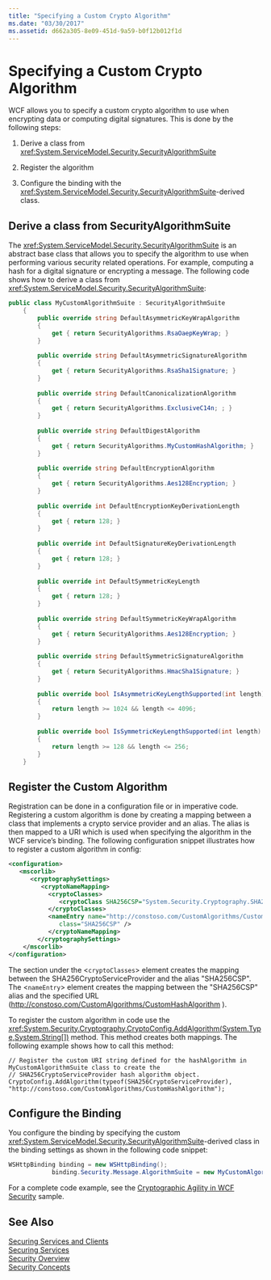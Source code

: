 ```yaml
---
title: "Specifying a Custom Crypto Algorithm"
ms.date: "03/30/2017"
ms.assetid: d662a305-8e09-451d-9a59-b0f12b012f1d
---
```

# Specifying a Custom Crypto Algorithm
WCF allows you to specify a custom crypto algorithm to use when encrypting data or computing digital signatures. This is done by the following steps:  
  
1.  Derive a class from <xref:System.ServiceModel.Security.SecurityAlgorithmSuite>  
  
2.  Register the algorithm  
  
3.  Configure the binding with the <xref:System.ServiceModel.Security.SecurityAlgorithmSuite>-derived class.  
  
## Derive a class from SecurityAlgorithmSuite  
 The <xref:System.ServiceModel.Security.SecurityAlgorithmSuite> is an abstract base class that allows you to specify the algorithm to use when performing various security related operations. For example, computing a hash for a digital signature or encrypting a message. The following code shows how to derive a class from <xref:System.ServiceModel.Security.SecurityAlgorithmSuite>:  
  
```csharp  
public class MyCustomAlgorithmSuite : SecurityAlgorithmSuite  
    {  
        public override string DefaultAsymmetricKeyWrapAlgorithm  
        {  
            get { return SecurityAlgorithms.RsaOaepKeyWrap; }  
        }  
  
        public override string DefaultAsymmetricSignatureAlgorithm  
        {  
            get { return SecurityAlgorithms.RsaSha1Signature; }  
        }  
  
        public override string DefaultCanonicalizationAlgorithm  
        {  
            get { return SecurityAlgorithms.ExclusiveC14n; ; }  
        }  
  
        public override string DefaultDigestAlgorithm  
        {  
            get { return SecurityAlgorithms.MyCustomHashAlgorithm; }  
        }  
  
        public override string DefaultEncryptionAlgorithm  
        {  
            get { return SecurityAlgorithms.Aes128Encryption; }  
        }  
  
        public override int DefaultEncryptionKeyDerivationLength  
        {  
            get { return 128; }  
        }  
  
        public override int DefaultSignatureKeyDerivationLength  
        {  
            get { return 128; }  
        }  
  
        public override int DefaultSymmetricKeyLength  
        {  
            get { return 128; }  
        }  
  
        public override string DefaultSymmetricKeyWrapAlgorithm  
        {  
            get { return SecurityAlgorithms.Aes128Encryption; }  
        }  
  
        public override string DefaultSymmetricSignatureAlgorithm  
        {  
            get { return SecurityAlgorithms.HmacSha1Signature; }  
        }  
  
        public override bool IsAsymmetricKeyLengthSupported(int length)  
        {  
            return length >= 1024 && length <= 4096;  
        }  
  
        public override bool IsSymmetricKeyLengthSupported(int length)  
        {  
            return length >= 128 && length <= 256;  
        }  
    }  
```  
  
## Register the Custom Algorithm  
 Registration can be done in a configuration file or in imperative code. Registering a custom algorithm is done by creating a mapping between a class that implements a crypto service provider and an alias. The alias is then mapped to a URI which is used when specifying the algorithm in the WCF service’s binding. The following configuration snippet illustrates how to register a custom algorithm in config:  
  
```xml  
<configuration>  
   <mscorlib>  
      <cryptographySettings>  
         <cryptoNameMapping>  
           <cryptoClasses>  
              <cryptoClass SHA256CSP="System.Security.Cryptography.SHA256CryptoServiceProvider, System.Core, Version=3.5.0.0, Culture=neutral, PublicKeyToken=b77a5c561934e089" />  
           </cryptoClasses>  
           <nameEntry name="http://constoso.com/CustomAlgorithms/CustomHashAlgorithm"  
              class="SHA256CSP" />  
           </cryptoNameMapping>  
        </cryptographySettings>  
    </mscorlib>  
</configuration>  
```  
  
 The section under the <`cryptoClasses`> element creates the mapping between the SHA256CryptoServiceProvider and the alias "SHA256CSP". The <`nameEntry`> element creates the mapping between the "SHA256CSP" alias and the specified URL (http://constoso.com/CustomAlgorithms/CustomHashAlgorithm ).  
  
 To register the custom algorithm in code use the <xref:System.Security.Cryptography.CryptoConfig.AddAlgorithm(System.Type,System.String[])> method. This method creates both mappings. The following example shows how to call this method:  
  
```  
// Register the custom URI string defined for the hashAlgorithm in MyCustomAlgorithmSuite class to create the   
// SHA256CryptoServiceProvider hash algorithm object.  
CryptoConfig.AddAlgorithm(typeof(SHA256CryptoServiceProvider), "http://constoso.com/CustomAlgorithms/CustomHashAlgorithm");  
```  
  
## Configure the Binding  
 You configure the binding by specifying the custom <xref:System.ServiceModel.Security.SecurityAlgorithmSuite>-derived class in the binding settings as shown in the following code snippet:  
  
```csharp  
WSHttpBinding binding = new WSHttpBinding();  
            binding.Security.Message.AlgorithmSuite = new MyCustomAlgorithmSuite();  
```  
  
 For a complete code example, see the [Cryptographic Agility in WCF Security](../../../../docs/framework/wcf/samples/cryptographic-agility-in-wcf-security.md) sample.  
  
## See Also  
 [Securing Services and Clients](../../../../docs/framework/wcf/feature-details/securing-services-and-clients.md)  
 [Securing Services](../../../../docs/framework/wcf/securing-services.md)  
 [Security Overview](../../../../docs/framework/wcf/feature-details/security-overview.md)  
 [Security Concepts](../../../../docs/framework/wcf/feature-details/security-concepts.md)
